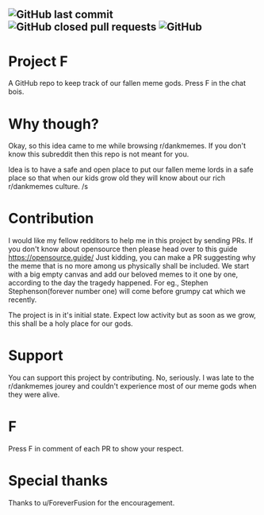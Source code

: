 <img alt="GitHub last commit" src="https://img.shields.io/github/last-commit/sunn-e/F.svg"> <img alt="GitHub closed pull requests" src="https://img.shields.io/github/issues-pr-closed-raw/sunn-e/F.svg?style=plastic"> <img alt="GitHub" src="https://img.shields.io/github/license/sunn-e/F.svg">
---

# Project F

 A GitHub repo to keep track of our fallen meme gods. Press F in the chat bois.
 
# Why though?
 
 Okay, so this idea came to me while browsing r/dankmemes. If you don't know this subreddit then this repo is not meant for you.
 
 Idea is to have a safe and open place to put our fallen meme lords in a safe place so that when our kids grow old they will know about our rich r/dankmemes culture. /s
 
 # Contribution
 
 I would like my fellow redditors to help me in this project by sending PRs. If you don't know about opensource then please head over to this guide https://opensource.guide/ Just kidding, you can make a PR suggesting why the meme that is no more among us physically shall be included. We start with a big empty canvas and add our beloved memes to it one by one, according to the day the tragedy happened. For eg., Stephen Stephenson(forever number one) will come before grumpy cat which we recently.
 
 The project is in it's initial state. Expect low activity but as soon as we grow, this shall be a holy place for our gods.
 
 # Support
 
You can support this project by contributing. No, seriously. I was late to the r/dankmemes jourey and couldn't experience most of our meme gods when they were alive.

# F

Press F in comment of each PR to show your respect.

# Special thanks

Thanks to u/ForeverFusion for the encouragement.

